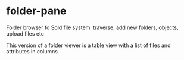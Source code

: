 # folder-pane

Folder browser fo Sold file system: traverse, add new folders, objects, upload files etc

This version of a folder viewer is a table view with a list of files and attributes in columns

